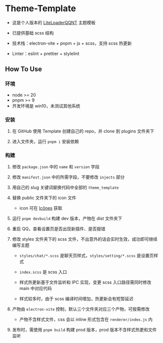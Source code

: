 # Theme-Template

- 这是个人版本的 [LiteLoaderQQNT](https://liteloaderqqnt.github.io/) 主题模板

- 已提供基础 scss 结构

- 技术栈：electron-vite + pnpm + js + scss，支持 scss 热更新

- Linter：eslint + prettier + stylelint

## How To Use

### 环境

- node >= 20
- pnpm >= 9
- 开发环境是 win10，未测试其他系统

### 安装

1. 在 GitHub 使用 Template 创建自己的 repo，并 clone 到 plugins 文件夹下

2. 进入文件夹，运行 `pnpm i` 安装依赖

### 构建

1. 修改 `package.json` 中的 `name` 和 `version` 字段

2. 修改 `manifest.json` 中的所需字段，不要修改 `injects` 部分

3. 用自己的 slug 关键词替换代码中全部的 `theme_template`

4. 替换 public 文件夹下的 icon 文件

   - icon 可在 [Icônes](https://icones.js.org/) 获取

5. 运行 `pnpm devbuild` 构建 dev 版本，产物在 dist 文件夹下

6. 重启 QQ，查看设置页是否出现新插件、是否报错

7. 修改 styles 文件夹下的 scss 文件，不出意外的话会实时生效，成功即可继续编写主题

   - `styles/chat/*.scss` 是聊天页样式，`styles/setting/*.scss` 是设置页样式

   - `index.scss` 是 scss 入口

   - 样式热更新基于文件监听和 IPC 实现，变更 scss 入口路径需同时修改 main 中对应代码

   - 样式较多时，由于 scss 编译时间增加，热更新会有短暂延迟

8. 产物由 `electron-vite` 控制，默认三个文件夹对应三个产物，可按需修改

   - 产物不含样式文件，css 会以 inline 形式包含在 `renderer/index.js` 内

9. 发布时，需使用 `pnpm build` 构建 prod 版本，prod 版本不含样式热更和文件监听
